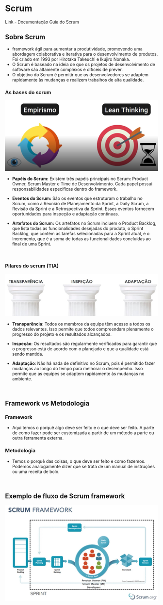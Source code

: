 # Scrum 

[Link - Documentação Guia do Scrum](https://scrumguides.org/index.html)

## Sobre Scrum

- framework ágil para aumentar a produtividade, promovendo uma abordagem colaborativa e iterativa para o desenvolvimento de produtos. Foi criado em 1993 por Hirotaka Takeuchi e Ikujiro Nonaka.
- O Scrum é baseado na ideia de que os projetos de desenvolvimento de software são altamente complexos e difíceis de prever.
- O objetivo do Scrum é permitir que os desenvolvedores se adaptem rapidamente às mudanças e realizem trabalhos de alta qualidade.


### As bases do scrum
<img src="./img/10.jpg" alt="" width="600">

- **Papéis do Scrum:** Existem três papéis principais no Scrum: Product Owner, Scrum Master e Time de Desenvolvimento. Cada papel possui responsabilidades específicas dentro do framework.

- **Eventos do Scrum:** São os eventos que estruturam o trabalho no Scrum, como a Reunião de Planejamento da Sprint, a Daily Scrum, a Revisão da Sprint e a Retrospectiva da Sprint. Esses eventos fornecem oportunidades para inspeção e adaptação contínuas.

- **Artefatos do Scrum:** Os artefatos no Scrum incluem o Product Backlog, que lista todas as funcionalidades desejadas do produto, o Sprint Backlog, que contém as tarefas selecionadas para a Sprint atual, e o Incremento, que é a soma de todas as funcionalidades concluídas ao final de uma Sprint.

<br>

### Pilares do scrum (TIA)
<img src="./img/11.jpg" alt="" width="650">

- **Transparência**: Todos os membros da equipe têm acesso a todos os dados relevantes. Isso permite que todos compreendam plenamente o progresso do projeto e os resultados alcançados.

- **Inspeção**: Os resultados são regularmente verificados para garantir que o progresso está de acordo com o planejado e que a qualidade está sendo mantida.
  
- **Adaptação**: Não há nada de definitivo no Scrum, pois é permitido fazer mudanças ao longo do tempo para melhorar o desempenho. Isso permite que as equipes se adaptem rapidamente às mudanças no ambiente.

<br>


## Framework vs Metodologia

### Framework
- Aqui temos o porquê algo deve ser feito e o que deve ser feito. A parte de como fazer pode ser customizada a partir de um método a parte ou outra ferramenta externa. 

### Metodologia
- Temos o porquê das coisas, o que deve ser feito e como fazemos. Podemos analogamente dizer que se trata de um manual de instruções ou uma receita de bolo.

<br>

## Exemplo de fluxo de Scrum framework 
<img src="./img/12.jpg" alt="" width="900">